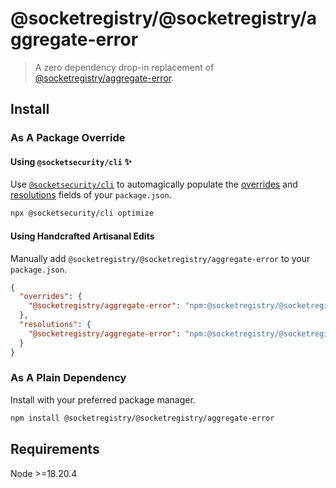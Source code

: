 # @socketregistry/@socketregistry/aggregate-error

> A zero dependency drop-in replacement of
> [@socketregistry/aggregate-error](https://www.npmjs.com/package/@socketregistry/aggregate-error).

## Install

### As A Package Override

#### Using `@socketsecurity/cli` :sparkles:

Use [`@socketsecurity/cli`](https://www.npmjs.com/package/@socketsecurity/cli)
to automagically populate the
[overrides](https://docs.npmjs.com/cli/v9/configuring-npm/package-json#overrides)
and [resolutions](https://yarnpkg.com/configuration/manifest#resolutions) fields
of your `package.json`.

```sh
npx @socketsecurity/cli optimize
```

#### Using Handcrafted Artisanal Edits

Manually add `@socketregistry/@socketregistry/aggregate-error` to your
`package.json`.

```json
{
  "overrides": {
    "@socketregistry/aggregate-error": "npm:@socketregistry/@socketregistry/aggregate-error@^1"
  },
  "resolutions": {
    "@socketregistry/aggregate-error": "npm:@socketregistry/@socketregistry/aggregate-error@^1"
  }
}
```

### As A Plain Dependency

Install with your preferred package manager.

```sh
npm install @socketregistry/@socketregistry/aggregate-error
```

## Requirements

Node &gt;=18.20.4
